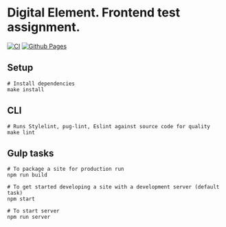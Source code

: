 # Digital Element. Frontend test assignment. 
[![CI](https://github.com/Teihden/d-element-test/actions/workflows/CI.yml/badge.svg)](https://github.com/Teihden/d-element-test/actions/workflows/CI.yml)
[![Github Pages](https://github.com/Teihden/d-element-test/actions/workflows/github-pages-with-gulp.yml/badge.svg)](https://github.com/Teihden/d-element-test/actions/workflows/github-pages-with-gulp.yml)

## Setup

```shell
# Install dependencies
make install
```

## CLI

```shell
# Runs Stylelint, pug-lint, Eslint against source code for quality
make lint
```

## Gulp tasks

```shell
# To package a site for production run
npm run build

# To get started developing a site with a development server (default task)
npm start

# To start server
npm run server
```
